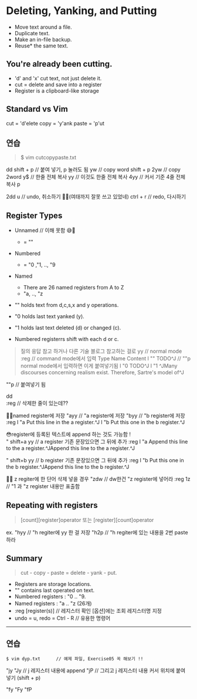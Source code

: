 ﻿# Deleting, Yanking, and Putting 
- Move text around a file.
- Duplicate text.
- Make an in-file backup.
- Reuse* the same text.

## You're already been cutting.
- 'd' and 'x' cut text, not just delete it.
- cut = delete and save into a register 
- Register is a clipboard-like storage 

## Standard vs Vim 
cut = 'd'elete 
copy = 'y'ank 
paste = 'p'ut 

## 연습 
> $ vim cutcopypaste.txt

dd
shift + p  // 붙여 넣기, p 눌러도 됨 
yw   // copy word 
shift + p 
2yw  // copy 2word 
y$   // 한줄 전체 복사 
yy   // 이것도 한줄 전체 복사 
4yy  // 커서 기준 4줄 전체 복사 
p 

2dd 
u    // undo, 취소하기 🤔😅(여태까지 잘못 쓰고 있었네)
ctrl + r    // redo, 다시하기

## Register Types 
- Unnamed  // 이해 못함 😅🤔
  - = ""
- Numbered
  - = "0 ,"1, .., "9
- Named 
  - There are 26 named registers from A to Z
  - "a, .., "z

- "" holds text from d,c,s,x and y operations.
- "0 holds last text yanked (y).
- "1 holds last text deleted (d) or changed (c). 
- Numbered registerrs shift with each d or c.

> 질의 응답 참고 하거나 다른 기술 블로그 참고하는 걸로
yy       // normal mode 
:reg     // command mode에서 입력 
    Type Name Content
    l  ""   TODO^J         // ""p normal mode에서 입력하면 이게 붙여넣기됨
    l  "0   TODO^J
    l  "1   ^JMany discourses concerning realism exist. Therefore, Sartre's model of^J

""p       // 붙여넣기 됨 

dd        
:reg      // 삭제한 줄이 있는데??

👨‍💻named register에 저장
"ayy       // "a register에 저장 
"byy       // "b register에 저장
:reg 
    l  "a   Put this line in the a register.^J
    l  "b   Put this one in the b register.^J

😳register에 등록된 텍스트에 append 하는 것도 가능함 !  
" shift+a yy    // a register 기존 문장있으면 그 뒤에 추가 
:reg 
    l  "a   Append this line to the a register.^JAppend this line to the a register.^J    

 " shift+b yy     // b register 기존 문장있으면 그 뒤에 추가
 :reg 
     l  "b   Put this one in the b register.^JAppend this line to the b register.^J

👨‍💻 z regiter에 한 단어 삭제 넣을 경우 
"zdw     // dw한건 "z register에 넣어라 
:reg 1z  // "1 과 "z register 내용만 표출함 

## Repeating with registers 
> [count][register]operator 또는 [register][count]operator 

ex.
"hyy    // "h regiter에 yy 한 걸 저장 
"h2p    // "h regiter에 있는 내용을 2번 paste 하라 

## Summary 
> cut - copy - paste = delete - yank - put.

- Registers are storage locations.
- "" contains last operated on text. 
- Numbered registers : "0 .. "9.
- Named registers : "a .. "z (26개)
- :reg  [register(s)]    // 레지스터 확인 [옵션]에는 조회 레지스터명 지정
- undo = u, redo = Ctrl - R  // 유용한 명령어 

--- 

## 연습 
```
$ vim dyp.txt      // 예제 파일, Exercise05 꼭 해보기 !! 
```

"jy
"Jy       // j 레지스터 내용에 append 
"jP       // 그리고 j 레지스터 내용 커서 위치에 붙여 넣기 (shift + p) 

"fy
"Fy
"fP
